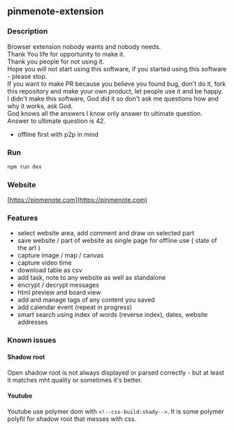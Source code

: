 pinmenote-extension
---

### Description
Browser extension nobody wants and nobody needs.    
Thank You life for opportunity to make it.  
Thank you people for not using it.  
Hope you will not start using this software, if you started using this software - please stop.  
If you want to make PR because you believe you found bug, don't do it, fork this repository and make your own product, let people use it and be happy.    
I didn't make this software, God did it so don't ask me questions how and why it works, ask God.     
God knows all the answers I know only answer to ultimate question.  
Answer to ultimate question is 42.  

- offline first with p2p in mind

### Run
```bash
npm run dev
```

### Website
[https://pinmenote.com](https://pinmenote.com)

### Features
- select website area, add comment and draw on selected part
- save website / part of website as single page for offline use ( state of the art )
- capture image / map / canvas
- capture video time
- download table as csv
- add task, note to any website as well as standalone
- encrypt / decrypt messages
- html preview and board view
- add and manage tags of any content you saved
- add calendar event (repeat in progress)
- smart search using index of words (reverse index), dates, website addresses

### Known issues

#### Shadow root  
Open shadow root is not always displayed or parsed correctly - but at least it matches mht quality or sometimes it's better.

#### Youtube
Youtube use polymer dom with ```<!--css-build:shady-->```. 
It is some polymer polyfil for shadow root that messes with css. 
